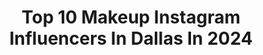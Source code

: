 ---
title: Top 10 Makeup Instagram Influencers In Dallas In 2024
description: >-
  Find top makeup Instagram influencers in Dallas in 2024. Most popular hashtags: #makeup #dallas #texas #beauty.
platform: Instagram
hits: 180
text_top: See the most popular Instagram influencers on inBeat.
text_bottom: Our search engine has 180 Instagram influencers like this in Dallas, United States for you to work with.
profiles:
  - username: "its.stephj"
    fullname: >-
      Stephany J | Dallas Beauty + Lifestyle
    bio: >-
      🇭🇹 beauty • lifestyle • ugc • dallas adventures 💌 thestephanyjean@gmail.com 📍Dallas, TX
    location: "United States"
    followers: 8310
    engagement: 153
    commentsToLikes: 0.063212
    id: cllq9oylixt130j08gy7caww5
    verified: false
    hashtags: "#selfcare, #ugccreator, #skincare, #wellnesslifestyle"
  - username: "skybeadsonline"
    fullname: >-
      Sky Beads
    bio: >-
      Life could always use a little sparkle, and at Sky Beads, we’re here to supply you with the authentic Swarovski crystals you need for some extra glam.
    location: "United States"
    followers: 58799
    engagement: 77
    commentsToLikes: 0.026300
    id: ckaoqtofgkc870i78mi06hm8o
    verified: false
    hashtags: "#ombrenails, #cutenails, #nailfie, #acrylicnails"
  - username: "isabella_radovan"
    fullname: >-
      Isabella Radovan
    bio: >-
      • Owner: @shopsayge • Sports Reporter 🎥 • 1st runner up Miss Texas USA • 1 Peter 5:7 • Texas A&M Alum
    location: "United States"
    followers: 6984
    engagement: 1058
    commentsToLikes: 0.106733
    id: ck5zsbcf2y6el0i143za2i7a8
    verified: false
    hashtags: "#womensfashion, #clothing, #photoshoot, #fashionstyle"
  - username: "monroelapaislie"
    fullname: >-
      Dallas Makeup Artist
    bio: >-
      📍Dallas, Tx GLAM Studio: @monroelapaisliestudio Link below for booking! 🚨NO DMS🚨
    location: "United States"
    followers: 27742
    engagement: 303
    commentsToLikes: 0.033740
    id: ckv23d1f7wfvd0j23xwxo56nu
    verified: false
    hashtags: "#photography, #dallasmakeupartist, #hairandmakeup, #model"
  - username: "soybonitakaren"
    fullname: >-
      𝗔𝗞★
    bio: >-
      🪄👩🏻 @fashionnova @unodocejewelry
    location: "United States"
    followers: 144940
    engagement: 124
    commentsToLikes: 0.024938
    id: ckq6azqmti1x30j23drgt0ht6
    verified: false
    hashtags: "#latinas, #makeup, #makeuptutorial, #dallas"
  - username: "carmenvanelly"
    fullname: >-
      
    bio: >-
      To buy my published feature click on the link 🤍
    location: "United States"
    followers: 9796
    engagement: 131
    commentsToLikes: 0.006617
    id: ckmw1a63i5gvt0j23m35vd1av
    verified: false
    hashtags: "#dallas, #dallasphotographers, #studiophotography, #modelswanted"
  - username: "thileni.onair"
    fullname: >-
      𝐓 𝐇 𝐈 𝐋 𝐄 𝐍 𝐈  ♞  ذيلني
    bio: >-
      ‎ A blessed daughter ♛ 𝐄𝐦𝐢𝐫𝐚𝐭𝐞𝐬 ✈️ | 🇱🇰🇦🇪 06 continents🧳 70+countries 👣 DM for collabs Hardly seen but always noticed✨@frills_by_thileni 🎬 YouTube↘️
    location: "United States"
    followers: 18223
    engagement: 202
    commentsToLikes: 0.034402
    id: ck13cd9wezsf80i19aqqsnty9
    verified: false
    hashtags: "#covidbride, #flybetter, #osariya, #instagood"
  - username: "therealrockwell"
    fullname: >-
      Miss Rockwell DeVil
    bio: >-
      H/MUA artist Professional Poser Designer @kustomville @paruplay Magic maker @wispandwand Queer, Bruja, Feminist “Putting the ass back in class” 🇵🇷
    location: "United States"
    followers: 33803
    engagement: 270
    commentsToLikes: 0.076797
    id: ck0w1mrq5k3rt0i19kbawzxz9
    verified: false
    hashtags: "#imanaggrovist, #vegan, #crueltyfree, #aggrovistapparel"
  - username: "ruby_avelar"
    fullname: >-
      Dallas Makeup Artist
    bio: >-
      ➖ DFW MUA 📍 ➖ Collab? 💕 DM me ➖ Texas Gal🌵 ➖ For booking DM client page @fabulousbyruby ➖ Treats page @pecaditotreats
    location: "United States"
    followers: 20489
    engagement: 1361
    commentsToLikes: 0.016203
    id: ck0vwcydet4zc0i19j7vc8kl9
    verified: false
    hashtags: "#rodeofashion, #boots, #rodeo, #explore"
  - username: "fatimathemua"
    fullname: >-
      Voted DFW Best MUA 2020
    bio: >-
      ⚡️Viral Makeup Artist 📌Dallas, TX 👩🏽‍🎤Influencer (Tiktok Partner 22k) 📚Beauty Educator Classes, Availability & Booking online 💖
    location: "United States"
    followers: 43312
    engagement: 195
    commentsToLikes: 0.040685
    id: ck6u7tab1njfo0j713y4h6dh0
    verified: false
    hashtags: "#straightbacks, #houstonmua, #blackownedbusiness, #dfwmua"
---